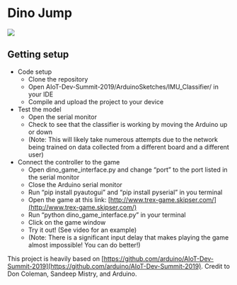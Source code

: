 # Dino Jump

![](Dino_Jump.gif)

## Getting setup

*   Code setup
    *   Clone the repository
    *   Open AIoT-Dev-Summit-2019/ArduinoSketches/IMU_Classifier/ in your IDE
    *   Compile and upload the project to your device
*   Test the model
    *   Open the serial monitor
    *   Check to see that the classifier is working by moving the Arduino up or down
    *   (Note: This will likely take numerous attempts due to the network being trained on data collected from a different board and a different user)
*   Connect the controller to the game
    *   Open dino_game_interface.py and change “port” to the port listed in the serial monitor
    *   Close the Arduino serial monitor
    *   Run “pip install pyautogui” and “pip install pyserial” in you terminal
    *   Open the game at this link: [http://www.trex-game.skipser.com/](http://www.trex-game.skipser.com/)
    *   Run “python dino_game_interface.py” in your terminal
    *   Click on the game window
    *   Try it out! (See video for an example)
    *   (Note: There is a significant input delay that makes playing the game almost impossible! You can do better!)

This project is heavily based on [https://github.com/arduino/AIoT-Dev-Summit-2019](https://github.com/arduino/AIoT-Dev-Summit-2019).
Credit to Don Coleman, Sandeep Mistry, and Arduino.
